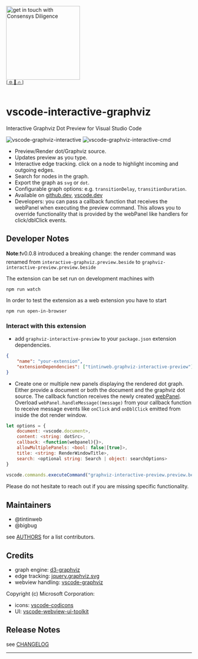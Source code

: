 [<img width="200" alt="get in touch with Consensys Diligence" src="https://user-images.githubusercontent.com/2865694/56826101-91dcf380-685b-11e9-937c-af49c2510aa0.png">](https://diligence.consensys.net)<br/>
<sup>
[[  🌐  ](https://diligence.consensys.net)  [  📩  ](mailto:diligence@consensys.net)  [  🔥  ](https://consensys.github.io/diligence/)]
</sup><br/><br/>


# vscode-interactive-graphviz
Interactive Graphviz Dot Preview for Visual Studio Code

![vscode-graphviz-interactive](https://user-images.githubusercontent.com/2865694/57646539-18fecb00-75c1-11e9-9042-52dccc522bba.gif)
![vscode-graphviz-interactive-cmd](https://user-images.githubusercontent.com/2865694/57646538-17cd9e00-75c1-11e9-8aee-08c13394a32c.gif)


* Preview/Render dot/Graphviz source.
* Updates preview as you type.
* Interactive edge tracking. click on a node to highlight incoming and outgoing edges.
* Search for nodes in the graph.
* Export the graph as `svg` or `dot`.
* Configurable graph options: e.g. `transitionDelay`, `transitionDuration`.
* Available on [github.dev](https://github.dev), [vscode.dev](https://vscode.dev)
* Developers: you can pass a callback function that receives the webPanel when executing the preview command. This allows you to override functionality that is provided by the webPanel like handlers for click/dblClick events.


## Developer Notes

**Note**:❗v0.0.8 introduced a breaking change: the render command was renamed from `interactive-graphviz.preview.beside` to `graphviz-interactive-preview.preview.beside`

The extension can be set run on development machines with
```
npm run watch
```

In order to test the extension as a web extension you have to start
```
npm run open-in-browser
```

### Interact with this extension

* add `graphviz-interactive-preview` to your `package.json` extension dependencies.
  
```json
{
    "name": "your-extension",
    "extensionDependencies": ["tintinweb.graphviz-interactive-preview"],
}
```

* Create one or multiple new panels displaying the rendered dot graph. Either provide a document or both the document and the graphviz dot source. The callback function receives the newly created [webPanel](https://github.com/tintinweb/vscode-interactive-graphviz/blob/be9c496/src/features/interactiveWebview.js#L312-L328). Overload `webPanel.handleMessage((message)` from your callback function to receive message events like `onClick` and `onDblClick` emitted from inside the dot render window. 


```javascript
let options = {
    document: <vscode.document>,
    content: <string: dotSrc>,
    callback: <function(webpanel){}>,
    allowMultiplePanels: <bool: false|[true]>,
    title: <string: RenderWindowTitle>,
    search: <optional string: Search | object: searchOptions>
}
            
vscode.commands.executeCommand("graphviz-interactive-preview.preview.beside", options)
```

Please do not hesitate to reach out if you are missing specific functionality.

## Maintainers

* @tintinweb
* @bigbug

see [AUTHORS](AUTHORS) for a list contributors.

## Credits

* graph engine: [d3-graphviz](https://github.com/magjac/d3-graphviz)
* edge tracking: [jquery.graphviz.svg](https://github.com/mountainstorm/jquery.graphviz.svg/)
* webview handling: [vscode-graphviz](https://github.com/joaompinto/vscode-graphviz/)

Copyright (c) Microsoft Corporation:
* icons: [vscode-codicons](https://github.com/microsoft/vscode-codicons)
* UI: [vscode-webview-ui-toolkit](https://github.com/microsoft/vscode-webview-ui-toolkit)

## Release Notes

see [CHANGELOG](./CHANGELOG.md)


-----------------------------------------------------------------------------------------------------------
